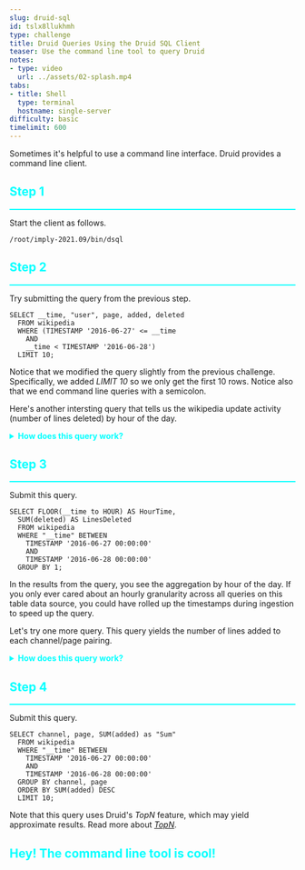```yaml
---
slug: druid-sql
id: tslx8llukhmh
type: challenge
title: Druid Queries Using the Druid SQL Client
teaser: Use the command line tool to query Druid
notes:
- type: video
  url: ../assets/02-splash.mp4
tabs:
- title: Shell
  type: terminal
  hostname: single-server
difficulty: basic
timelimit: 600
---
```


Sometimes it's helpful to use a command line interface.
Druid provides a command line client.

<h2 style="color:cyan">Step 1</h2><hr style="color:cyan;background-color:cyan;height:2px">

Start the client as follows.

```
/root/imply-2021.09/bin/dsql
```

<h2 style="color:cyan">Step 2</h2><hr style="color:cyan;background-color:cyan;height:2px">

Try submitting the query from the previous step.

```
SELECT __time, "user", page, added, deleted
  FROM wikipedia
  WHERE (TIMESTAMP '2016-06-27' <= __time
    AND
    __time < TIMESTAMP '2016-06-28')
  LIMIT 10;
```

Notice that we modified the query slightly from the previous challenge.
Specifically, we added _LIMIT 10_ so we only get the first 10 rows.
Notice also that we end command line queries with a semicolon.


Here's another intersting query that tells us the wikipedia update activity (number of lines deleted) by hour of the day.


<details>
  <summary style="color:cyan"><b>How does this query work?</b></summary>
<hr style="background-color:cyan">
Let's break down the various pieces of this query.
<ul>
<li><i>FLOOR(__time to HOUR) AS HourTime</i> selects the <i>__time</i> column and rounds it down to the hour, and labels the column <i>HourTime</i> - learn more <a href="https://druid.apache.org/docs/latest/querying/sql.html#time-functions" target="_blank">here</a></li>
<li><i>SUM(deleted) AS LinesDeleted</i> aggregates the <i>deleted</i> column by summing up all rows for that hour, and labels the column <i>LinesDeleted</i> - learn about <a href="https://druid.apache.org/docs/latest/querying/sql.html#aggregation-functions" target="_blank">aggregation functions</a></li>
<li><i>FROM wikipedia WHERE "__time" BETWEEN...</i> behaves like the <i>WHERE</i> clause in the previous query, which filters down to June 27, 2016 - learn more <a href="https://druid.apache.org/docs/latest/querying/sql.html#from" target="_blank">here</a></li>
<li><i>GROUP BY 1</i> tells Druid to group rows by the first selected column (i.e., HourTime) - we could have also used <i>GROUP BY FLOOR(__time to HOUR)</i> - learn more <a href="https://druid.apache.org/docs/latest/querying/sql.html#group-by" target="_blank">here</a></li>
</ul>
<hr style="background-color:cyan">
</details>

<h2 style="color:cyan">Step 3</h2><hr style="color:cyan;background-color:cyan;height:2px">

Submit this query.

```
SELECT FLOOR(__time to HOUR) AS HourTime,
  SUM(deleted) AS LinesDeleted
  FROM wikipedia
  WHERE "__time" BETWEEN
    TIMESTAMP '2016-06-27 00:00:00'
    AND
    TIMESTAMP '2016-06-28 00:00:00'
  GROUP BY 1;
```

In the results from the query, you see the aggregation by hour of the day.
If you only ever cared about an hourly granularity across all queries on this table data source, you could have rolled up the timestamps during ingestion to speed up the query.

Let's try one more query.
This query yields the number of lines added to each channel/page pairing.


<details>
  <summary style="color:cyan"><b>How does this query work?</b></summary>
<hr style="background-color:cyan">
Let's break down the various sections of this query.
<ul>
<li><i>SELECT channel, page, SUM(added) as "Sum"</i> selects three columns with the third being an aggregation named <i>Sum</i> - notice that <i>Sum</i> needs quotes because it is a reserved word</li>
<li><i>FROM wikipedia WHERE "__time" BETWEEN...</i> behaves like the <i>WHERE</i> clause in the first query, which filters down to June 27, 2016</li>
<li><i>GROUP BY channel, page</i> tells Druid to aggregate rows that have the same values for <i>channel</i> and <i>page</i></li>
<li><i>ORDER BY SUM(added) DESC</i> causes the output to be sorted with the highest number of added lines at the top - learn more <a href="https://druid.apache.org/docs/latest/querying/sql.html#order-by" target="_blank">here</a></li>
<li><i>LIMIT 10</i> allows only 10 rows in the output - learn more <a href="https://druid.apache.org/docs/latest/querying/sql.html#limit" target="_blank">here</a></li>
</ul>
<hr style="background-color:cyan">
</details>

<h2 style="color:cyan">Step 4</h2><hr style="color:cyan;background-color:cyan;height:2px">

Submit this query.

```
SELECT channel, page, SUM(added) as "Sum"
  FROM wikipedia
  WHERE "__time" BETWEEN
    TIMESTAMP '2016-06-27 00:00:00'
    AND
    TIMESTAMP '2016-06-28 00:00:00'
  GROUP BY channel, page
  ORDER BY SUM(added) DESC
  LIMIT 10;
```

Note that this query uses Druid's _TopN_ feature, which may yield approximate results.
Read more about [_TopN_](https://druid.apache.org/docs/latest/querying/topnquery.html).

<h2 style="color:cyan">Hey! The command line tool is cool!</h2>

<style type="text/css" rel="stylesheet">
.lightbox { display: none; position: fixed; justify-content: center; align-items: center; z-index: 999; top: 0; left: 0; right: 0; bottom: 0; padding: 1rem; background: rgba(0, 0, 0, 0.8); }
.lightbox:target { display: flex; }
.lightbox img { max-height: 100% }
.thumbnail:hover {
    position:fixed;
    top:-25px;
    left:-35px;
    width:500px;
    height:auto;
    display:block;
    z-index:999;
}
</style>
